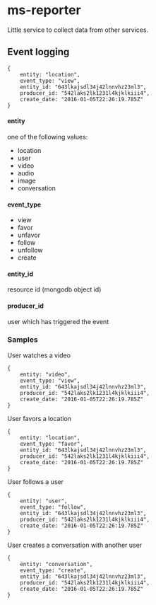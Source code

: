 # ms-reporter

Little service to collect data from other services.



## Event logging
```
{
	entity: "location",
	event_type: "view",
	entity_id: "643lkajsdl34j42lnnvhz23ml3",
	producer_id: "542laks2lk1231l4kjklkiii4",
	create_date: "2016-01-05T22:26:19.785Z"
}
```
#### entity
one of the following values:

* location
* user
* video
* audio
* image
* conversation

#### event_type

* view
* favor
* unfavor
* follow
* unfollow
* create

#### entity_id
resource id (mongodb object id)

#### producer_id

user which has triggered the event

### Samples

User watches a video

```
{
	entity: "video",
	event_type: "view",
	entity_id: "643lkajsdl34j42lnnvhz23ml3",
	producer_id: "542laks2lk1231l4kjklkiii4",
	create_date: "2016-01-05T22:26:19.785Z"
}
```

User favors a location

```
{
	entity: "location",
	event_type: "favor",
	entity_id: "643lkajsdl34j42lnnvhz23ml3",
	producer_id: "542laks2lk1231l4kjklkiii4",
	create_date: "2016-01-05T22:26:19.785Z"
}
```

User follows a user

```
{
	entity: "user",
	event_type: "follow",
	entity_id: "643lkajsdl34j42lnnvhz23ml3",
	producer_id: "542laks2lk1231l4kjklkiii4",
	create_date: "2016-01-05T22:26:19.785Z"
}
```

User creates a conversation with another user

```
{
	entity: "conversation",
	event_type: "create",
	entity_id: "643lkajsdl34j42lnnvhz23ml3",
	producer_id: "542laks2lk1231l4kjklkiii4",
	create_date: "2016-01-05T22:26:19.785Z"
}
```
